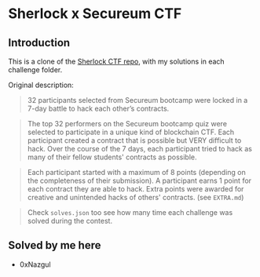 # Sherlock x Secureum CTF

## Introduction

This is a clone of the [Sherlock CTF repo](https://github.com/sherlock-protocol/sherlock-ctf-0x0), with my solutions in each challenge folder.

Original description:

> 32 participants selected from Secureum bootcamp were locked in a 7-day battle to hack each other’s contracts.

> The top 32 performers on the Secureum bootcamp quiz were selected to participate in a unique kind of blockchain CTF. Each participant created a contract that is possible but VERY difficult to hack. Over the course of the 7 days, each participant tried to hack as many of their fellow students' contracts as possible.

> Each participant started with a maximum of 8 points (depending on the completeness of their submission). A participant earns 1 point for each contract they are able to hack. Extra points were awarded for creative and unintended hacks of others' contracts. (see `EXTRA.md`)

> Check `solves.json` too see how many time each challenge was solved during the contest.

## Solved by me here

- 0xNazgul